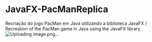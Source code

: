 # JavaFX-PacManReplica
Recriação do jogo PacMan em Java utilizando a biblioteca JavaFX / Recreation of the PacMan game in Java using the JavaFX library 
![Uploading image.png…]()
